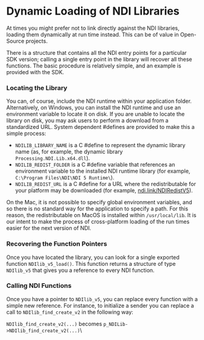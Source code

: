 # Dynamic Loading of NDI Libraries

At times you might prefer not to link directly against the NDI libraries, loading them dynamically at run time instead. This can be of value in Open-Source projects.

There is a structure that contains all the NDI entry points for a particular SDK version; calling a single entry point in the library will recover all these functions. The basic procedure is relatively simple, and an example is provided with the SDK.

### Locating the Library

You can, of course, include the NDI runtime within your application folder. Alternatively, on Windows, you can install the NDI runtime and use an environment variable to locate it on disk. If you are unable to locate the library on disk, you may ask users to perform a download from a standardized URL. System dependent #defines are provided to make this a simple process:

* `NDILIB_LIBRARY_NAME` is a C #define to represent the dynamic library name (as, for example, the dynamic library `Processing.NDI.Lib.x64.dll`).
* `NDILIB_REDIST_FOLDER` is a C #define variable that references an environment variable to the installed NDI runtime library (for example, `C:\Program Files\NDI\NDI 5 Runtime\`).
* `NDILIB_REDIST_URL` is a C #define for a URL where the redistributable for your platform may be downloaded (for example, [ndi.link/NDIRedistV5](http://ndi.link/NDIRedistV5)).

On the Mac, it is not possible to specify global environment variables, and so there is no standard way for the application to specify a path. For this reason, the redistributable on MacOS is installed within `/usr/local/lib`. It is our intent to make the process of cross-platform loading of the run times easier for the next version of NDI.

### Recovering the Function Pointers

Once you have located the library, you can look for a single exported function `NDIlib_v5_load()`. This function returns a structure of type `NDIlib_v5` that gives you a reference to every NDI function.

### Calling NDI Functions

Once you have a pointer to `NDIlib_v5`, you can replace every function with a simple new reference. For instance, to initialize a sender you can replace a call to `NDIlib_find_create_v2` in the following way:

`NDIlib_find_create_v2(...)` becomes `p_NDILib->NDIlib_find_create_v2(...)`\
